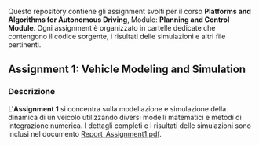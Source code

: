 Questo repository contiene gli assignment svolti per il corso **Platforms and Algorithms for Autonomous Driving**, Modulo: **Planning and Control Module**. Ogni assignment è organizzato in cartelle dedicate che contengono il codice sorgente, i risultati delle simulazioni e altri file pertinenti.

## Assignment 1: Vehicle Modeling and Simulation

### Descrizione

L'**Assignment 1** si concentra sulla modellazione e simulazione della dinamica di un veicolo utilizzando diversi modelli matematici e metodi di integrazione numerica. I dettagli completi e i risultati delle simulazioni sono inclusi nel documento [Report_Assignment1.pdf](./Assignment%201/Report_Assignment1.pdf).
